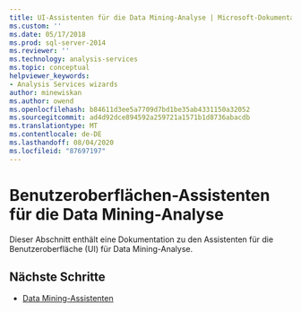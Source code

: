 ```yaml
---
title: UI-Assistenten für die Data Mining-Analyse | Microsoft-Dokumentation
ms.custom: ''
ms.date: 05/17/2018
ms.prod: sql-server-2014
ms.reviewer: ''
ms.technology: analysis-services
ms.topic: conceptual
helpviewer_keywords:
- Analysis Services wizards
author: minewiskan
ms.author: owend
ms.openlocfilehash: b84611d3ee5a7709d7bd1be35ab4331150a32052
ms.sourcegitcommit: ad4d92dce894592a259721a1571b1d8736abacdb
ms.translationtype: MT
ms.contentlocale: de-DE
ms.lasthandoff: 08/04/2020
ms.locfileid: "87697197"
---
```

# <a name="ui-wizards-for-data-mining-analysis"></a>Benutzeroberflächen-Assistenten für die Data Mining-Analyse

Dieser Abschnitt enthält eine Dokumentation zu den Assistenten für die Benutzeroberfläche (UI) für Data Mining-Analyse.

## <a name="next-steps"></a>Nächste Schritte

- [Data Mining-Assistenten](../data-mining-wizards.md)

